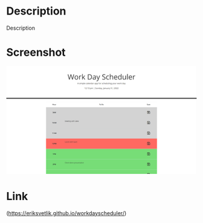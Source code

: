 # Description

Description

# Screenshot

![Screenshot of webpage](./images/homework-readme.png)

# Link

(https://eriksvetlik.github.io/workdayscheduler/)
